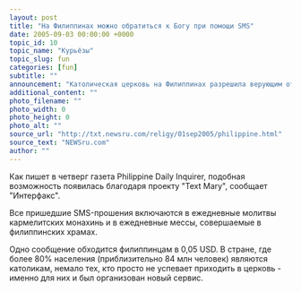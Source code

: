 ```yaml
---
layout: post
title: "На Филиппинах можно обратиться к Богу при помощи SMS"
date: 2005-09-03 00:00:00 +0000
topic_id: 10
topic_name: "Курьёзы"
topic_slug: fun
categories: [fun]
subtitle: ""
announcement: "Католическая церковь на Филиппинах разрешила верующим отправлять свои просьбы о деньгах, работе и любимых к Богу при помощи SMS-сообщений."
additional_content: ""
photo_filename: ""
photo_width: 0
photo_height: 0
photo_alt: ""
source_url: "http://txt.newsru.com/religy/01sep2005/philippine.html"
source_text: "NEWSru.com"
author: ""
---
```

Как пишет в четверг газета Philippine Daily Inquirer, подобная возможность появилась благодаря проекту "Text Mary", сообщает "Интерфакс".

Все пришедшие SMS-прошения включаются в ежедневные молитвы кармелитских монахинь и в ежедневные мессы, совершаемые в филиппинских храмах.

Одно сообщение обходится филиппинцам в 0,05 USD. В стране, где более 80% населения (приблизительно 84 млн человек) являются католикам, немало тех, кто просто не успевает приходить в церковь - именно для них и был организован новый сервис.
